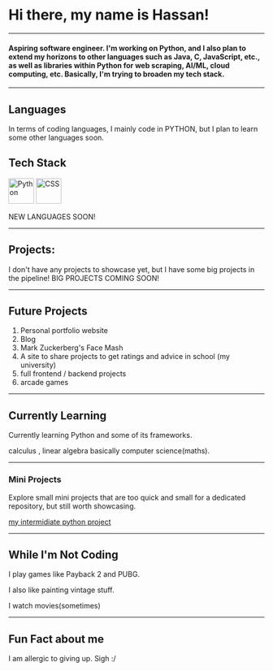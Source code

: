 # Hi there, my name is Hassan!

---

#### Aspiring software engineer. I'm working on Python, and I also plan to extend my horizons to other languages such as Java, C, JavaScript, etc., as well as libraries within Python for web scraping, AI/ML, cloud computing, etc. Basically, I'm trying to broaden my tech stack.


---

## Languages

In terms of coding languages, I mainly code in PYTHON, but I plan to learn some other languages soon.

## Tech Stack
<img src="https://img.icons8.com/color/48/000000/python.png" alt="Python" width="50"> <img src="https://img.icons8.com/color/48/000000/css3.png" alt="CSS" width="50">



NEW LANGUAGES SOON!

---

## Projects:

I don't have any projects to showcase yet, but I have some big projects in the pipeline!
BIG PROJECTS COMING SOON!

---

## Future Projects

1. Personal portfolio website
2. Blog
3. Mark Zuckerberg's Face Mash
4. A site to share projects to get ratings and advice in school (my university)
5. full frontend / backend projects
6. arcade games

---

## Currently Learning

Currently learning Python and some of its frameworks.

calculus , linear algebra basically computer science(maths).

---


### Mini Projects
Explore small mini projects that are too quick and small for a dedicated repository, but still worth showcasing.

[my intermidiate python project](https://github.com/HassanAmirii/my-intermidate-pyproject)


---

## While I'm Not Coding

I play games like Payback 2 and PUBG.

I also like painting vintage stuff.

I watch movies(sometimes)

---

## Fun Fact about me

I am allergic to giving up. Sigh :/


<!---
HassanAmirii/HassanAmirii is a ✨ special ✨ repository because its `README.md` (this file) appears on your GitHub profile.
You can click the Preview link to take a look at your changes.
--->
